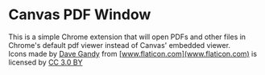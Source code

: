 # Canvas PDF Window
This is a simple Chrome extension that will open PDFs and other files in Chrome's default pdf viewer instead of Canvas' embedded viewer.\
Icons made by [Dave Gandy](https://www.flaticon.com/authors/dave-gandy) from [www.flaticon.com](www.flaticon.com) is licensed by [CC 3.0 BY](http://creativecommons.org/licenses/by/3.0/)
